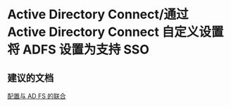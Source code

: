 <properties
    pageTitle="active directory connect/set up adfs for sso through active directory connect custom settings"
    description="Active Directory Connect/通过 Active Directory Connect 自定义设置将 ADFS 设置为支持 SSO"
    service="microsoft.activedirectory"
    resource="activedirectory"
    authors="aashu"
    displayOrder=""
    selfHelpType="generic"
    supportTopicIds="32404463"
    resourceTags=""
    productPesIds="14785"
    cloudEnvironments="public"
/>


# Active Directory Connect/通过 Active Directory Connect 自定义设置将 ADFS 设置为支持 SSO


## **建议的文档**
[配置与 AD FS 的联合](https://azure.microsoft.com/documentation/articles/active-directory-aadconnect-get-started-custom/#configuring-federation-with-ad-fs)



<!--HONumber=Jul16_HO4-->


